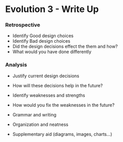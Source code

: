 # Evolution 3 - Write Up

### Retrospective
- Identify Good design choices
- Identify Bad design choices
- Did the design decisions effect the them and how?
- What would you have done differently

### Analysis
- Justify current design decisions
- How will these decisions help in the future?
- Identify weaknesses and strengths
- How would you fix the weaknesses in the future?


- Grammar and writing
- Organization and neatness
- Supplementary aid (diagrams, images, charts...)
